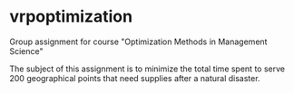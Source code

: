 # vrpoptimization

Group assignment for course "Optimization Methods in Management Science"

The subject of this assignment is to minimize the total time spent to serve 200 geographical points that need supplies after a natural disaster.
